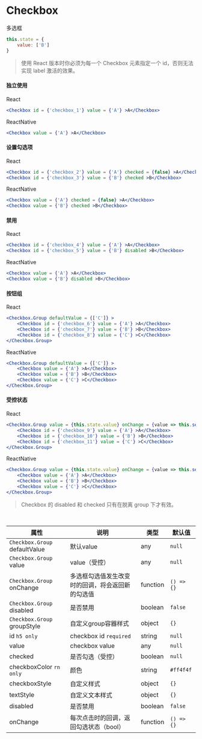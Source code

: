 # Checkbox

多选框

```js
this.state = {
    value: ['B']
}
```

> 使用 React 版本时你必须为每一个 Checkbox 元素指定一个 id，否则无法实现 label 激活的效果。

#### 独立使用

React

```jsx
<Checkbox id = {'checkbox_1'} value = {'A'} >A</Checkbox>
```

ReactNative

```jsx
<Checkbox value = {'A'} >A</Checkbox>
```

#### 设置勾选项

React

```jsx
<Checkbox id = {'checkbox_2'} value = {'A'} checked = {false} >A</Checkbox>
<Checkbox id = {'checkbox_3'} value = {'B'} checked >B</Checkbox>
```

ReactNative

```jsx
<Checkbox value = {'A'} checked = {false} >A</Checkbox>
<Checkbox value = {'B'} checked >B</Checkbox>
```

#### 禁用

React

```jsx
<Checkbox id = {'checkbox_4'} value = {'A'} >A</Checkbox>
<Checkbox id = {'checkbox_5'} value = {'B'} disabled >B</Checkbox>
```

ReactNative

```jsx
<Checkbox value = {'A'} >A</Checkbox>
<Checkbox value = {'B'} disabled >B</Checkbox>
```

#### 按钮组

React

```jsx
<Checkbox.Group defaultValue = {['C']} >
    <Checkbox id = {'checkbox_6'} value = {'A'} >A</Checkbox>
    <Checkbox id = {'checkbox_7'} value = {'B'} >B</Checkbox>
    <Checkbox id = {'checkbox_8'} value = {'C'} >C</Checkbox>
</Checkbox.Group>
```

ReactNative

```jsx
<Checkbox.Group defaultValue = {['C']} >
    <Checkbox value = {'A'} >A</Checkbox>
    <Checkbox value = {'B'} >B</Checkbox>
    <Checkbox value = {'C'} >C</Checkbox>
</Checkbox.Group>
```

#### 受控状态

React

```jsx
<Checkbox.Group value = {this.state.value} onChange = {value => this.setState({value})} >
    <Checkbox id = {'checkbox_9'} value = {'A'} >A</Checkbox>
    <Checkbox id = {'checkbox_10'} value = {'B'} >B</Checkbox>
    <Checkbox id = {'checkbox_11'} value = {'C'} >C</Checkbox>
</Checkbox.Group>
```

ReactNative

```jsx
<Checkbox.Group value = {this.state.value} onChange = {value => this.setState({value})} >
    <Checkbox value = {'A'} >A</Checkbox>
    <Checkbox value = {'B'} >B</Checkbox>
    <Checkbox value = {'C'} >C</Checkbox>
</Checkbox.Group>
```

> Checkbox 的 disabled 和 checked 只有在脱离 group 下才有效。

<br/>

属性 | 说明 | 类型 | 默认值
----|-----|------|------
`Checkbox.Group` defaultValue | 默认value | any | `null`
`Checkbox.Group` value | value（受控）| any | `null`
`Checkbox.Group` onChange | 多选框勾选值发生改变时的回调，将会返回新的勾选值 | function | `() => {}`
`Checkbox.Group` disabled | 是否禁用 | boolean | `false`
`Checkbox.Group` groupStyle | 自定义group容器样式 | object | `{}`
id `h5 only` | checkbox id `required` | string | `null`
value | checkbox value | any | `null`
checked | 是否勾选（受控）| boolean | `null`
checkboxColor `rn only` | 颜色 | string | `#ff4f4f`
checkboxStyle | 自定义样式 | object | `{}`
textStyle | 自定义文本样式 | object | `{}`
disabled | 是否禁用 | boolean | `false`
onChange | 每次点击时的回调，返回勾选状态（bool） | function | `() => {}`